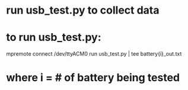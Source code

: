 
# run usb_test.py to collect data

# to run usb_test.py:

  mpremote connect /dev/ttyACM0 run usb_test.py | tee battery{i}_out.txt
  
# where i = # of battery being tested
